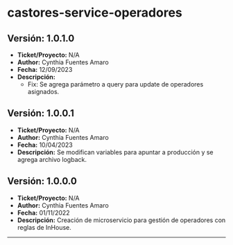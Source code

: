 # castores-service-operadores

## Versión: 1.0.1.0
- __Ticket/Proyecto:__ N/A
- __Author:__ Cynthia Fuentes Amaro
- __Fecha:__ 12/09/2023
- __Descripción:__ 
  - Fix: Se agrega parámetro a query para update de operadores asignados.

## Versión: 1.0.0.1
- __Ticket/Proyecto:__ N/A
- __Author:__ Cynthia Fuentes Amaro
- __Fecha:__ 10/04/2023
- __Descripción:__ Se modifican variables para apuntar a producción y se agrega archivo logback.

## Versión: 1.0.0.0
- __Ticket/Proyecto:__ N/A
- __Author:__ Cynthia Fuentes Amaro
- __Fecha:__ 01/11/2022
- __Descripción:__ Creación de microservicio para gestión de operadores con reglas de InHouse.
--------